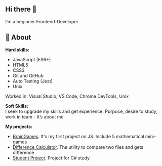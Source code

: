 ## Hi there 👋
I’m a beginner Frontend-Developer

## 🧐 About
**Hard skills:**  
- JavaScript (ES6+)
- HTML5
- CSS3
- Git and GitHub
- Auto Testing (Jest)
- Unix

Worked in: Visual Studio, VS Code, Chrome DevTools, Unix

**Soft Skills:**  
I seek to upgrade my skills and get experience. Purpoce, desire to study, work in team - It’s about me

**My projects:**
- [BrainGames](https://github.com/MeJlukc/frontend-project-44). It's my first project on JS. Include 5 mathematical mini-games
- [Difference Calculator](https://github.com/MeJlukc/frontend-project-46). The utility to compare two files and gets difference
- [Student Project](https://github.com/MeJlukc/PracticeTask3_Console). Project for C# study
<!--
**MeJlukc/MeJlukc** is a ✨ _special_ ✨ repository because its `README.md` (this file) appears on your GitHub profile.

Here are some ideas to get you started:

- 🔭 I’m currently working on ...
- 🌱 I’m currently learning ...
- 👯 I’m looking to collaborate on ...
- 🤔 I’m looking for help with ...
- 💬 Ask me about ...
- 📫 How to reach me: ...
- 😄 Pronouns: ...
- ⚡ Fun fact: ...
-->

